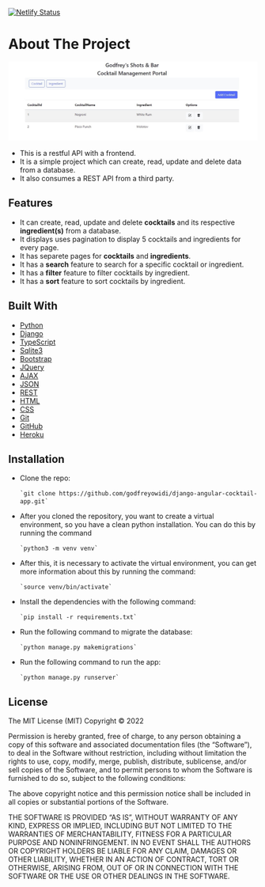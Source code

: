 [![Netlify Status](https://api.netlify.com/api/v1/badges/ff5521d8-1c7e-411a-80fc-f7e132716220/deploy-status)](https://app.netlify.com/sites/django-angular-cocktail-app/deploys)
# About The Project
![main image](front.jpg)

- This is a restful API with a frontend.
- It is a simple project which can create, read, update and delete data from a database.
- It also consumes a REST API from a third party.

## Features
- It can create, read, update and delete **cocktails** and its respective **ingredient(s)** from a database.
- It displays uses pagination to display 5 cocktails and ingredients for every page.
- It has separete pages for **cocktails** and **ingredients**.
- It has a **search** feature to search for a specific cocktail or ingredient.
- It has a **filter** feature to filter cocktails by ingredient.
- It has a **sort** feature to sort cocktails by ingredient.

## Built With
- [Python](https://www.python.org/)
- [Django](https://www.djangoproject.com/)
- [TypeScript](https://www.typescriptlang.org/)
- [Sqlite3](https://www.sqlite.org/)
- [Bootstrap](https://getbootstrap.com/)
- [JQuery](https://jquery.com/)
- [AJAX](https://en.wikipedia.org/wiki/Ajax_(programming))
- [JSON](https://en.wikipedia.org/wiki/JSON)
- [REST](https://en.wikipedia.org/wiki/Representational_state_transfer)
- [HTML](https://en.wikipedia.org/wiki/HTML)
- [CSS](https://en.wikipedia.org/wiki/Cascading_Style_Sheets)
- [Git](https://git-scm.com/)
- [GitHub](https://github.com/)
- [Heroku](https://www.heroku.com/)

## Installation
- Clone the repo:

      `git clone https://github.com/godfreyowidi/django-angular-cocktail-app.git`

- After you cloned the repository, you want to create a virtual environment, so you have a     clean python installation. You can do this by running the command
  
      `python3 -m venv venv`

- After this, it is necessary to activate the virtual environment, you can get more information about this by running the command:
  
      `source venv/bin/activate`

- Install the dependencies with the following command:

      `pip install -r requirements.txt`

- Run the following command to migrate the database:

      `python manage.py makemigrations`

- Run the following command to run the app:

      `python manage.py runserver`

## License
The MIT License (MIT)
Copyright © 2022 <copyright holders>

Permission is hereby granted, free of charge, to any person obtaining a copy of this software and associated documentation files (the “Software”), to deal in the Software without restriction, including without limitation the rights to use, copy, modify, merge, publish, distribute, sublicense, and/or sell copies of the Software, and to permit persons to whom the Software is furnished to do so, subject to the following conditions:

The above copyright notice and this permission notice shall be included in all copies or substantial portions of the Software.

THE SOFTWARE IS PROVIDED “AS IS”, WITHOUT WARRANTY OF ANY KIND, EXPRESS OR IMPLIED, INCLUDING BUT NOT LIMITED TO THE WARRANTIES OF MERCHANTABILITY, FITNESS FOR A PARTICULAR PURPOSE AND NONINFRINGEMENT. IN NO EVENT SHALL THE AUTHORS OR COPYRIGHT HOLDERS BE LIABLE FOR ANY CLAIM, DAMAGES OR OTHER LIABILITY, WHETHER IN AN ACTION OF CONTRACT, TORT OR OTHERWISE, ARISING FROM, OUT OF OR IN CONNECTION WITH THE SOFTWARE OR THE USE OR OTHER DEALINGS IN THE SOFTWARE.
